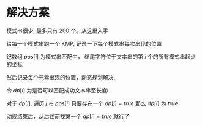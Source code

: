 # 解决方案

模式串很少, 最多只有 $200$ 个。从这里入手

给每一个模式串跑一个 KMP, 记录一下每个模式串每次出现的位置

记数组 $pos[i]$ 为模式串匹配中， 结尾字符位于文本串的第 $i$ 个的所有模式串起点的坐标

然后记录每个元素出现的位置，动态规划解决.

令 $dp[i]$ 为是否可以匹配成功文本串至长度$i$

对于 $dp[i]$,  遍历 $j \in pos[i]$ 只要存在一个 $dp[j] = true$ 那么 $dp[i]$ 为 $true$

动规结束后，从后往前找第一个 $dp[i] = true$ 就行了


